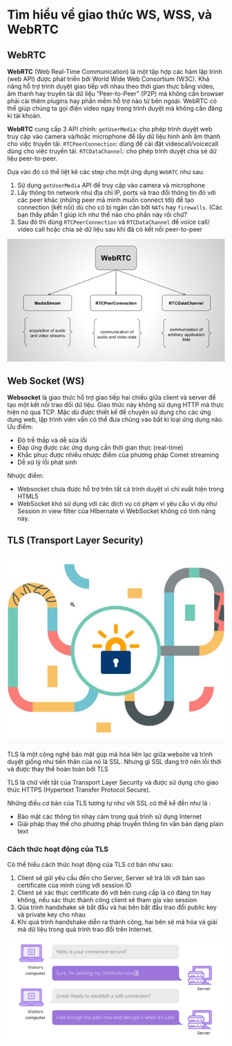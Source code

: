# Tìm hiểu về giao thức WS, WSS, và WebRTC

## WebRTC

**WebRTC** (Web Real-Time Communication) là một tập hợp các hàm lập trình (web API) được phát triển bởi World Wide Web Consortium (W3C). Khả năng hỗ trợ trình duyệt giao tiếp với nhau theo thời gian thực bằng video, âm thanh hay truyền tải dữ liệu “Peer-to-Peer” (P2P) mà không cần browser phải cài thêm plugins hay phần mềm hỗ trợ nào từ bên ngoài. WebRTC có thể giúp chúng ta gọi điện video ngay trong trình duyệt mà không cần đăng kí tài khoản.

**WebRTC** cung cấp 3 API chính:
`getUserMedia`: cho phép trình duyệt web truy cập vào camera và/hoặc microphone để lấy dữ liệu hình ảnh âm thanh cho việc truyền tải.
`RTCPeerConnection`: dùng để cài đặt videocall/voicecall dùng cho việc truyền tải.
`RTCDataChannel`: cho phép trình duyệt chia sẻ dữ liệu peer-to-peer.

Dựa vào đó có thể liệt kê các step cho một ứng dụng `WebRTC` như sau:

1.  Sử dụng `getUserMedia` API để truy cập vào camera và microphone
2.  Lấy thông tin network như địa chỉ IP, ports và trao đổi thông tin đó với các peer khác (những peer mà mình muốn connect tới) để tạo connection (kết nối) dù cho có bị ngăn cản bởi `NATs` hay `firewalls`. (Các bạn thấy phần 1 giúp ích như thế nào cho phần này rồi chứ?
3.  Sau đó thì dùng `RTCPeerConnection` và `RTCDataChannel` để voice call/ video call hoặc chia sẻ dữ liệu sau khi đã có kết nối peer-to-peer

![image](images/webRTC.jpg)

## Web Socket (WS)
**Websocket** là giao thức hỗ trợ giao tiếp hai chiều giữa client và server để tạo một kết nối trao đổi dữ liệu. Giao thức này không sử dụng HTTP mà thực hiện nó qua TCP. Mặc dù được thiết kế để chuyên sử dụng cho các ứng dụng web, lập trình viên vẫn có thể đưa chúng vào bất kì loại ứng dụng nào.
Ưu điểm:
- Độ trễ thấp và dễ sửa lỗi
- Đáp ứng được các ứng dụng cần thời gian thực (real-time)
- Khắc phục được nhiều nhược điểm của phương pháp Comet streaming
- Dễ xử lý lỗi phát sinh

Nhược điểm:
- Websocket chưa được hỗ trợ trên tất cả trình duyệt vì chỉ xuất hiện trong HTML5 
- WebSocket khó sử dụng với các dịch vụ có phạm vi yêu cầu ví dụ như Session in view filter của HIbernate vì WebSocket không có tính năng này.

## TLS (Transport Layer Security)

![image](images/tls-ssl-logo.jpg)

TLS là một công nghệ bảo mật gúp mã hóa liên lạc giữa website và trình duyệt giống như tiền thân của nó là SSL. Nhưng gì SSL đang trở nên lỗi thời và được thay thế hoàn toàn bởi TLS

TLS là chữ viết tắt của Transport Layer Security và được sử dụng cho giao thức HTTPS (Hypertext Transfer Protocol Secure).

Những điều cơ bản của TLS tương tự như với SSL có thể kể đến như là :
- Bảo mật các thông tin nhạy cảm trong quá trình sử dụng Internet
- Giải pháp thay thế cho phương pháp truyền thông tin văn bản dạng plain text

### Cách thức hoạt động của TLS
Có thể hiểu cách thức hoạt động của TLS cơ bản như sau:
1. Client sẽ gửi yêu cầu đến cho Server, Server sẽ trả lời với bản sao certificate của mình cùng với session ID 
2. Client sẽ xác thực certificate đó với bên cung cấp là có đáng tin hay không, nếu xác thực thành công client sẽ tham gia vào session
3. Qúa trình handshake sẽ bắt đầu và hai bên bắt đầu trao đổi public key và private key cho nhau
4. Khi quá trình handshake diễn ra thành công, hai bên sẽ mã hóa và giải mã dữ liệu trong quá trình trao đổi trên Internet.

![image](images/tls.png)
